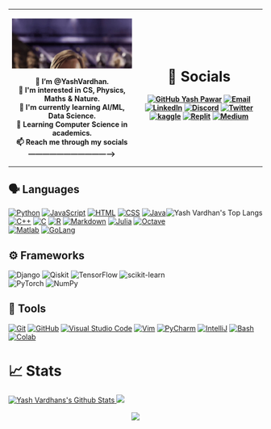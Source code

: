 <table>
  <tr>
    <th width="50%">

![](hello-there-general-kenobi.gif)

👋 I’m @YashVardhan. <br>
👀 I'm interested in CS, Physics, Maths & Nature. <br>
🌱 I'm currently learning AI/ML, Data Science. <br>
📖 Learning Computer Science in academics. <br>
📫 Reach me through my socials ———————————⟶
        </th>
      

<th>

# 🔗 Socials
[![GitHub Yash Pawar](https://img.shields.io/github/followers/YashVardhan-AI?label=follow&style=for-the-badge&logo=github&logoColor=white&labelColor=333333)](https://github.com/YashVardhan-AI)
[![Email](https://img.shields.io/badge/Mail-004788?style=for-the-badge&logo=gmail&logoColor=white)](mailto:yash834forge@gmail.com)
[![LinkedIn](https://img.shields.io/badge/LinkedIn-0077B5?style=for-the-badge&logo=linkedin&logoColor=white)](https://www.linkedin.com/in/yash-vardhan-323101215/)
[![Discord](https://img.shields.io/badge/Discord-7289DA?style=for-the-badge&logo=discord&logoColor=white)](https://discord.gg/Ghost-Emperor#0363)
[![Twitter](https://img.shields.io/badge/Twitter-1A8CD8?style=for-the-badge&logo=twitter&logoColor=white)](https://twitter.com/@YashVar20)
[![kaggle](https://img.shields.io/badge/kaggle-31C3FF?style=for-the-badge&logo=kaggle&logoColor=white)](https://www.kaggle.com/poruskapil1)
[![Replit](https://img.shields.io/badge/Replit.com-1D2021?style=for-the-badge&logo=replit&logoColor=white)](https://replit.com/@godofwings)
[![Medium](https://img.shields.io/badge/Medium-12100E?style=for-the-badge&logo=medium&logoColor=white)](https://medium.com/@yash834forge)
  

</th>
</tr>
</table>




## 🗣 Languages
<img align="right" src="https://github-readme-stats.vercel.app/api/top-langs/?username=YashVardhan-AI&layout=compact&theme=dark" alt="Yash Vardhan's Top Langs" height="200">

[![Python](https://img.shields.io/badge/Python-Primary_Language-3776AB?style=for-the-badge&logo=python)](https://www.python.org/)
[![JavaScript](https://img.shields.io/badge/JavaScript-Basics-FFCE5A?style=for-the-badge&logo=javascript)](https://www.javascript.com/)
[![HTML](https://img.shields.io/badge/HTML-Basics-DD4A24?style=for-the-badge&logo=html5&logoColor=white)](https://www.w3schools.com/html/default.asp)
[![CSS](https://img.shields.io/badge/CSS-Basics-254BDD?style=for-the-badge&logo=css3)](https://www.w3schools.com/css/default.asp) 
[![Java](https://img.shields.io/badge/Java-Basics-E51F24?style=for-the-badge&logo=java&logoColor=white)](https://docs.oracle.com/en/java/) 
[![C++](https://img.shields.io/badge/C++-Basics-6295CB?style=for-the-badge&logo=cplusplus)]()
[![C](https://img.shields.io/badge/C-Basics-00427E?style=for-the-badge&logo=c&logoColor=white)]() 
[![R](https://img.shields.io/badge/R-Basics-276DC3?style=for-the-badge&logo=r)](https://www.r-project.org/about.html)
[![Markdown](https://img.shields.io/badge/Markdown-Basics-0077B5?style=for-the-badge&logo=markdown)](https://en.wikipedia.org/wiki/Markdown)
[![Julia](https://img.shields.io/badge/Julia-learning-8B549B?style=for-the-badge&logo=Julia&logoColor=white)](https://julialang.org) 
[![Octave](https://img.shields.io/badge/Octave-learning-3EAECE?style=for-the-badge&logo=octave&logoColor=white)](https://www.gnu.org/software/octave/index) 
[![Matlab](https://img.shields.io/badge/Matlab-learning-6BA299?style=for-the-badge&logo=matlab)](https://matlab.mathworks.com/) 
[![GoLang](https://img.shields.io/badge/Golang-Learning-6BA259?style=for-the-badge&logo=Go)](https://golang.org/) 



## ⚙️ Frameworks
![Django](https://img.shields.io/badge/django-%23092E20.svg?style=for-the-badge&logo=django&logoColor=white)
![Qiskit](https://img.shields.io/badge/Qiskit-%236929C4.svg?style=for-the-badge&logo=Qiskit&logoColor=white)
![TensorFlow](https://img.shields.io/badge/TensorFlow-%23FF6F00.svg?style=for-the-badge&logo=TensorFlow&logoColor=white)
![scikit-learn](https://img.shields.io/badge/scikit--learn-%23F7931E.svg?style=for-the-badge&logo=scikit-learn&logoColor=white)
![PyTorch](https://img.shields.io/badge/PyTorch-%23EE4C2C.svg?style=for-the-badge&logo=PyTorch&logoColor=white)
![NumPy](https://img.shields.io/badge/numpy-%23013243.svg?style=for-the-badge&logo=numpy&logoColor=white)

## 🔧 Tools
[![Git](https://img.shields.io/badge/Git-FF5611?style=for-the-badge&logo=git&logoColor=white)](https://git-scm.com/)
[![GitHub](https://img.shields.io/badge/GitHub-0D1117?style=for-the-badge&logo=github&logoColor=white)](https://github.com/)
[![Visual Studio Code](https://img.shields.io/badge/Visual_Studio_Code-22A6F2?style=for-the-badge&logo=visualstudio)](https://code.visualstudio.com/)
[![Vim](https://img.shields.io/badge/Vim-019331?style=for-the-badge&logo=vim)](https://www.vim.org/)
[![PyCharm](https://img.shields.io/badge/PyCharm-4C4C4C?style=for-the-badge&logo=pycharm)](https://www.jetbrains.com/pycharm/)
[![IntelliJ](https://img.shields.io/badge/IntelliJ_IDEA-4C4C4C?style=for-the-badge&logo=intellij%20idea)](https://www.jetbrains.com/idea/)
[![Bash](https://img.shields.io/badge/Bash-272E35?style=for-the-badge&logo=gnu%20bash&logoColor=white)](https://www.gnu.org/software/bash/)
[![Colab](https://img.shields.io/badge/Google_Colab-FF8C0A?style=for-the-badge&logo=google%20colab&logoColor=white)](https://colab.research.google.com/)

# 📈 Stats

<p align="center">
    <div style="display: inline-block;margin: auto;">
        <a href="https://github.com/YashVardhan-AI">
            <img src="https://github-readme-stats.vercel.app/api?username=YashVard&hide=issue&show_icons=true&theme=gotham" alt="Yash Vardhans's Github Stats" height="160">
    	    <img src="https://github-readme-streak-stats.herokuapp.com/?user=YashVard&theme=onedark&theme=gotham" height=160>
            <!-- [![Yash's GitHub stats](https://github-readme-stats.vercel.app/api?username=YashVardhan-AI&hide=issues&show_icons=true&theme=darcula)](https://github.com/YashVardhan-AI) -->
            <!-- [![Top Langs](https://github-readme-stats.vercel.app/api/top-langs/?username=YashVardhan-AI&layout=compact&theme=darcula)](https://github.com/YashVardhan-AI) -->
        </a>
    </div>
</p>

<p align="center">
    <a href="https://github.com/YashVardhan-AI">
    	<img align="center" src="https://activity-graph.herokuapp.com/graph?username=YashVardhan-AI&bg_color=0C1014&color=2AA789&line=2AA790&point=fff&area=2AA789">
    </a>
</p>
